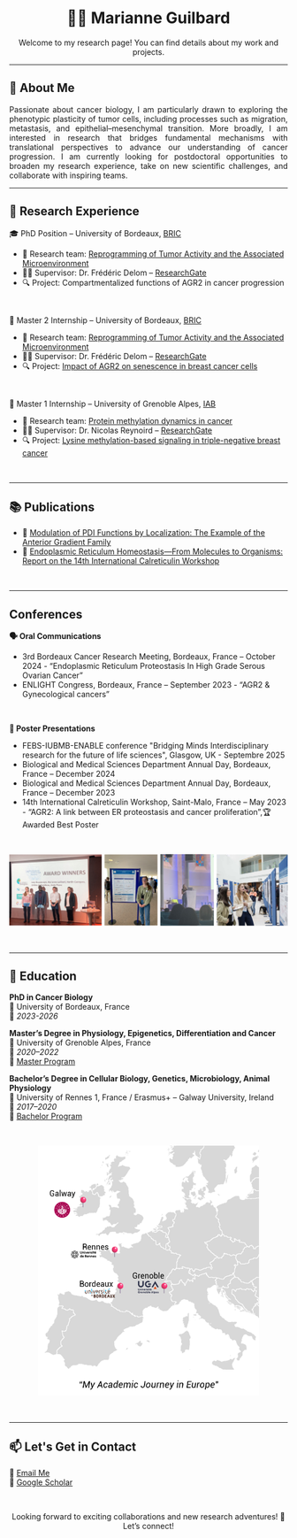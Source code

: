 <h1 align="center">👩‍🔬 Marianne Guilbard</h1>
<p align="center">
  Welcome to my research page! You can find details about my work and projects. 
</p>

---

## 🧬 About Me
<p align="justify">
Passionate about cancer biology, I am particularly drawn to exploring the phenotypic plasticity of tumor cells, including processes such as migration, metastasis, and epithelial–mesenchymal transition. 
More broadly, I am interested in research that bridges fundamental mechanisms with translational perspectives to advance our understanding of cancer progression.       
I am currently looking for postdoctoral opportunities to broaden my research experience, take on new scientific challenges, and collaborate with inspiring teams.
</p>

---

## 🔬 Research Experience

🎓 PhD Position – University of Bordeaux, <a href="https://www.bricbordeaux.com/">BRIC</a>
- 🧪 Research team: <a href="https://www.bricbordeaux.com/bric-team/reprogrammation-de-lactivite-tumorale-et-du-microenvironnement-associe-rytme/">Reprogramming of Tumor Activity and the Associated Microenvironment</a>  
- 👨‍🏫 Supervisor: Dr. Frédéric Delom – [ResearchGate](https://www.researchgate.net/profile/Frederic-Delom)  
- 🔍 Project: Compartmentalized functions of AGR2 in cancer progression

<br>

🧫 Master 2 Internship – University of Bordeaux, <a href="https://www.bricbordeaux.com/">BRIC</a>
- 🧪 Research team: <a href="https://www.bricbordeaux.com/bric-team/reprogrammation-de-lactivite-tumorale-et-du-microenvironnement-associe-rytme/">Reprogramming of Tumor Activity and the Associated Microenvironment</a>  
- 👨‍🏫 Supervisor: Dr. Frédéric Delom – [ResearchGate](https://www.researchgate.net/profile/Frederic-Delom)  
- 🔍 Project: [Impact of AGR2 on senescence in breast cancer cells](M2_internship.md)

<br>

🧫 Master 1 Internship – University of Grenoble Alpes, <a href="https://iab-grenoble.fr/">IAB</a>
- 🧪 Research team: <a href="https://iab-grenoble.fr/en/recherche/equipes/dynamique-de-la-methylation-des-proteines-dans-le-cancer/">Protein methylation dynamics in cancer</a>
- 👨‍🏫 Supervisor: Dr. Nicolas Reynoird – [ResearchGate](https://www.researchgate.net/profile/Nicolas-Reynoird-2)  
- 🔍 Project:  [Lysine methylation-based signaling in triple-negative breast cancer](M1_internship.md)

<br>

---

## 📚 Publications  
- 📄 [Modulation of PDI Functions by Localization: The Example of the Anterior Gradient Family](https://doi.org/10.1089/ars.2024.0561)
- 📄 [Endoplasmic Reticulum Homeostasis—From Molecules to Organisms: Report on the 14th International Calreticulin Workshop](https://doi.org/10.1111/jcmm.17840)

<br>

---

## Conferences 
**🗣️ Oral Communications**
- 3rd Bordeaux Cancer Research Meeting, Bordeaux, France – October 2024 - “Endoplasmic Reticulum Proteostasis In High Grade Serous Ovarian Cancer” 
- ENLIGHT Congress, Bordeaux, France – September 2023 - “AGR2 & Gynecological cancers”
  
<br>

**📌 Poster Presentations**
- FEBS-IUBMB-ENABLE conference "Bridging Minds Interdisciplinary research for the future of life sciences", Glasgow, UK - Septembre 2025
- Biological and Medical Sciences Department Annual Day, Bordeaux, France – December 2024
- Biological and Medical Sciences Department Annual Day, Bordeaux, France – December 2023
- 14th International Calreticulin Workshop, Saint-Malo, France – May 2023 - “AGR2: A link between ER proteostasis and cancer proliferation”,🏆 Awarded Best Poster

<br>

<p align="center">
  <img src="Picture gitbub_conf_bis.png" alt="Poster Image" width="900"/>
</p>

<br>

---

## 🏫 Education  
  
**PhD in Cancer Biology**  
📍 University of Bordeaux, France  
📅 *2023-2026* 

**Master’s Degree in Physiology, Epigenetics, Differentiation and Cancer**  
📍 University of Grenoble Alpes, France   
📅 *2020–2022*  
🔗 [Master Program](https://formations.univ-grenoble-alpes.fr/fr/catalogue-2021/master-XB/master-biologie-IAQKB0GE/parcours-physiology-epigenetics-differentiation-and-cancer-2e-annee-IBAVFFMU.html)

**Bachelor’s Degree in Cellular Biology, Genetics, Microbiology, Animal Physiology**  
📍 University of Rennes 1, France / Erasmus+ – Galway University, Ireland   
📅 *2017–2020*  
🔗 [Bachelor Program](https://sve.univ-rennes.fr/undergraduate-exchange-program-molecular-and-cellular-biology-and-physiology#p-462)

<br>

<p align="center">
  <img src="Study&internships.png" width="400" alt="Map of academic journey"/>
</p>

<br>

---

## 📫 Let's Get in Contact

📧 [Email Me](mailto:marianne.guilbard@gmail.com)  
🔗 [Google Scholar](https://scholar.google.com/citations?user=8LgCwdwAAAAJ&hl=fr) 

<br>

<p align="center">Looking forward to exciting collaborations and new research adventures! 🚀  
Let’s connect!</p>
